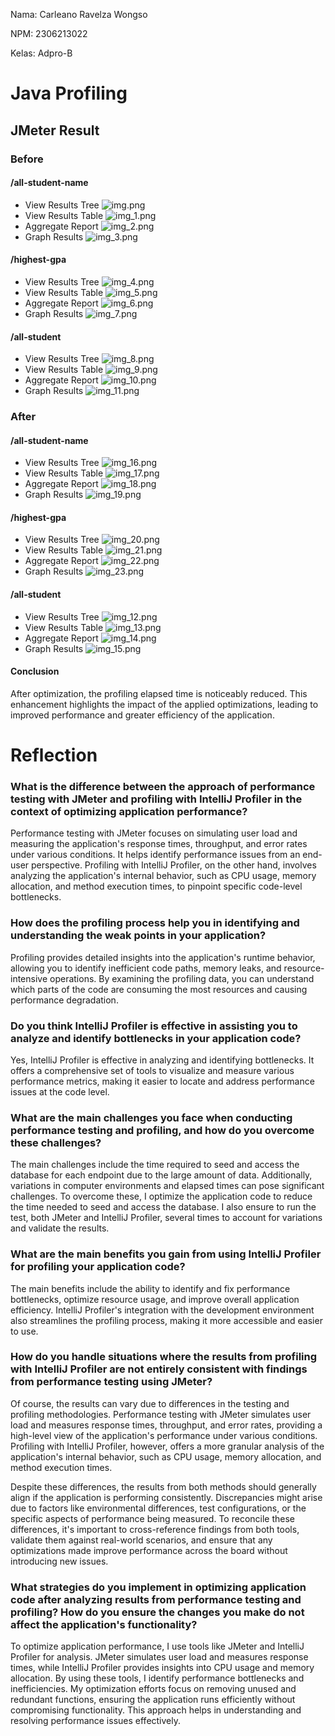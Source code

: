 Nama: Carleano Ravelza Wongso

NPM: 2306213022

Kelas: Adpro-B

# Java Profiling

## JMeter Result

### Before

#### /all-student-name
- View Results Tree
![img.png](img.png)
- View Results Table
![img_1.png](img_1.png)
- Aggregate Report
![img_2.png](img_2.png)
- Graph Results
![img_3.png](img_3.png)

#### /highest-gpa
- View Results Tree
![img_4.png](img_4.png)
- View Results Table
![img_5.png](img_5.png)
- Aggregate Report
![img_6.png](img_6.png)
- Graph Results
![img_7.png](img_7.png)

#### /all-student
- View Results Tree
![img_8.png](img_8.png)
- View Results Table
![img_9.png](img_9.png)
- Aggregate Report
![img_10.png](img_10.png)
- Graph Results
![img_11.png](img_11.png)

### After

#### /all-student-name
- View Results Tree
![img_16.png](img_16.png)
- View Results Table
![img_17.png](img_17.png)
- Aggregate Report
![img_18.png](img_18.png)
- Graph Results
![img_19.png](img_19.png)

#### /highest-gpa
- View Results Tree
![img_20.png](img_20.png)
- View Results Table
![img_21.png](img_21.png)
- Aggregate Report
![img_22.png](img_22.png)
- Graph Results
![img_23.png](img_23.png)

#### /all-student
- View Results Tree
![img_12.png](img_12.png)
- View Results Table
![img_13.png](img_13.png)
- Aggregate Report
![img_14.png](img_14.png)
- Graph Results
![img_15.png](img_15.png)

#### Conclusion 
After optimization, the profiling elapsed time is noticeably reduced. This enhancement highlights the impact of the applied optimizations, leading to improved performance and greater efficiency of the application.

# Reflection

### What is the difference between the approach of performance testing with JMeter and profiling with IntelliJ Profiler in the context of optimizing application performance?
Performance testing with JMeter focuses on simulating user load and measuring the application's response times, throughput, and error rates under various conditions. It helps identify performance issues from an end-user perspective. Profiling with IntelliJ Profiler, on the other hand, involves analyzing the application's internal behavior, such as CPU usage, memory allocation, and method execution times, to pinpoint specific code-level bottlenecks.

### How does the profiling process help you in identifying and understanding the weak points in your application?
Profiling provides detailed insights into the application's runtime behavior, allowing you to identify inefficient code paths, memory leaks, and resource-intensive operations. By examining the profiling data, you can understand which parts of the code are consuming the most resources and causing performance degradation.

### Do you think IntelliJ Profiler is effective in assisting you to analyze and identify bottlenecks in your application code?
Yes, IntelliJ Profiler is effective in analyzing and identifying bottlenecks. It offers a comprehensive set of tools to visualize and measure various performance metrics, making it easier to locate and address performance issues at the code level.

### What are the main challenges you face when conducting performance testing and profiling, and how do you overcome these challenges?
The main challenges include the time required to seed and access the database for each endpoint due to the large amount of data. Additionally, variations in computer environments and elapsed times can pose significant challenges. To overcome these, I optimize the application code to reduce the time needed to seed and access the database. I also ensure to run the test, both JMeter and IntelliJ Profiler, several times to account for variations and validate the results.

### What are the main benefits you gain from using IntelliJ Profiler for profiling your application code?
The main benefits include the ability to identify and fix performance bottlenecks, optimize resource usage, and improve overall application efficiency. IntelliJ Profiler's integration with the development environment also streamlines the profiling process, making it more accessible and easier to use.

### How do you handle situations where the results from profiling with IntelliJ Profiler are not entirely consistent with findings from performance testing using JMeter?
Of course, the results can vary due to differences in the testing and profiling methodologies. Performance testing with JMeter simulates user load and measures response times, throughput, and error rates, providing a high-level view of the application's performance under various conditions. Profiling with IntelliJ Profiler, however, offers a more granular analysis of the application's internal behavior, such as CPU usage, memory allocation, and method execution times.

Despite these differences, the results from both methods should generally align if the application is performing consistently. Discrepancies might arise due to factors like environmental differences, test configurations, or the specific aspects of performance being measured. To reconcile these differences, it's important to cross-reference findings from both tools, validate them against real-world scenarios, and ensure that any optimizations made improve performance across the board without introducing new issues.

### What strategies do you implement in optimizing application code after analyzing results from performance testing and profiling? How do you ensure the changes you make do not affect the application's functionality?
To optimize application performance, I use tools like JMeter and IntelliJ Profiler for analysis. JMeter simulates user load and measures response times, while IntelliJ Profiler provides insights into CPU usage and memory allocation. By using these tools, I identify performance bottlenecks and inefficiencies. My optimization efforts focus on removing unused and redundant functions, ensuring the application runs efficiently without compromising functionality. This approach helps in understanding and resolving performance issues effectively.
